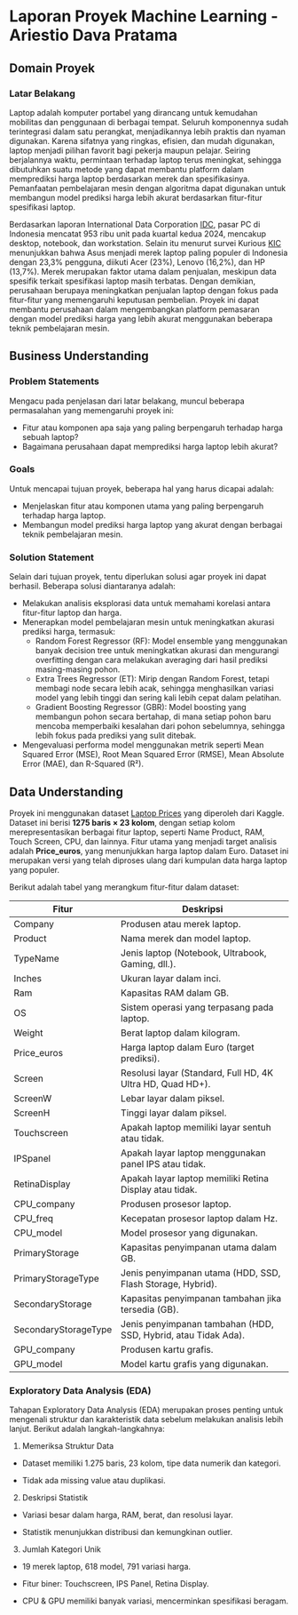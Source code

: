 # Laporan Proyek Machine Learning - Ariestio Dava Pratama
## Domain Proyek
### Latar Belakang
Laptop adalah komputer portabel yang dirancang untuk kemudahan mobilitas dan penggunaan di berbagai tempat. Seluruh komponennya sudah terintegrasi dalam satu perangkat, menjadikannya lebih praktis dan nyaman digunakan. Karena sifatnya yang ringkas, efisien, dan mudah digunakan, laptop menjadi pilihan favorit bagi pekerja maupun pelajar. Seiring berjalannya waktu, permintaan terhadap laptop terus meningkat, sehingga dibutuhkan suatu metode yang dapat membantu platform dalam memprediksi harga laptop berdasarkan merek dan spesifikasinya. Pemanfaatan pembelajaran mesin dengan algoritma dapat digunakan untuk membangun model prediksi harga lebih akurat berdasarkan fitur-fitur spesifikasi laptop.

Berdasarkan laporan International Data Corporation [IDC](https://www.idc.com/getdoc.jsp?containerId=prAP52599624), pasar PC di Indonesia mencatat 953 ribu unit pada kuartal kedua 2024, mencakup desktop, notebook, dan workstation. Selain itu menurut survei Kurious [KIC](https://databoks.katadata.co.id/-/statistik/3b8142e85a411d7/kurious-kic-asus-jadi-merek-laptop-yang-paling-banyak-digunakan-konsumen-indonesia?utm_source=chatgpt.com) menunjukkan bahwa Asus menjadi merek laptop paling populer di Indonesia dengan 23,3% pengguna, diikuti Acer (23%), Lenovo (16,2%), dan HP (13,7%). Merek merupakan faktor utama dalam penjualan, meskipun data spesifik terkait spesifikasi laptop masih terbatas. Dengan demikian, perusahaan berupaya meningkatkan penjualan laptop dengan fokus pada fitur-fitur yang memengaruhi keputusan pembelian. Proyek ini dapat membantu perusahaan dalam mengembangkan platform pemasaran dengan model prediksi harga yang lebih akurat menggunakan beberapa teknik pembelajaran mesin.

## Business Understanding
### Problem Statements 
Mengacu pada penjelasan dari latar belakang, muncul beberapa permasalahan yang memengaruhi proyek ini:
- Fitur atau komponen apa saja yang paling berpengaruh terhadap harga sebuah laptop?
- Bagaimana perusahaan dapat memprediksi harga laptop lebih akurat?
### Goals
Untuk mencapai tujuan proyek, beberapa hal yang harus dicapai adalah: 
- Menjelaskan fitur atau komponen utama yang paling berpengaruh terhadap harga laptop.
- Membangun model prediksi harga laptop yang akurat dengan berbagai teknik pembelajaran mesin.
### Solution Statement
Selain dari tujuan proyek, tentu diperlukan solusi agar proyek ini dapat berhasil. Beberapa solusi diantaranya adalah:
- Melakukan analisis eksplorasi data untuk memahami korelasi antara fitur-fitur laptop dan harga.  
- Menerapkan model pembelajaran mesin untuk meningkatkan akurasi prediksi harga, termasuk:  
  - Random Forest Regressor (RF): Model ensemble yang menggunakan banyak decision tree untuk meningkatkan akurasi dan mengurangi overfitting dengan cara melakukan averaging dari hasil prediksi masing-masing pohon.
  - Extra Trees Regressor (ET): Mirip dengan Random Forest, tetapi membagi node secara lebih acak, sehingga menghasilkan variasi model yang lebih tinggi dan sering kali lebih cepat dalam pelatihan.
  - Gradient Boosting Regressor (GBR): Model boosting yang membangun pohon secara bertahap, di mana setiap pohon baru mencoba memperbaiki kesalahan dari pohon sebelumnya, sehingga lebih fokus pada prediksi yang sulit ditebak.
- Mengevaluasi performa model menggunakan metrik seperti Mean Squared Error (MSE), Root Mean Squared Error (RMSE), Mean Absolute Error (MAE), dan R-Squared (R²).

## Data Understanding
Proyek ini menggunakan dataset [Laptop Prices](https://www.kaggle.com/datasets/owm4096/laptop-prices) yang diperoleh dari Kaggle. Dataset ini berisi **1275 baris × 23 kolom**, dengan setiap kolom merepresentasikan berbagai fitur laptop, seperti Name Product, RAM, Touch Screen, CPU, dan lainnya. Fitur utama yang menjadi target analisis adalah **Price_euros**, yang menunjukkan harga laptop dalam Euro. Dataset ini merupakan versi yang telah diproses ulang dari kumpulan data harga laptop yang populer.

Berikut adalah tabel yang merangkum fitur-fitur dalam dataset:  

| Fitur                 | Deskripsi |
|----------------------|-----------|
| Company           | Produsen atau merek laptop. |
| Product           | Nama merek dan model laptop. |
| TypeName          | Jenis laptop (Notebook, Ultrabook, Gaming, dll.). |
| Inches           | Ukuran layar dalam inci. |
| Ram              | Kapasitas RAM dalam GB. |
| OS               | Sistem operasi yang terpasang pada laptop. |
| Weight           | Berat laptop dalam kilogram. |
| Price_euros      | Harga laptop dalam Euro (target prediksi). |
| Screen           | Resolusi layar (Standard, Full HD, 4K Ultra HD, Quad HD+). |
| ScreenW          | Lebar layar dalam piksel. |
| ScreenH          | Tinggi layar dalam piksel. |
| Touchscreen      | Apakah laptop memiliki layar sentuh atau tidak. |
| IPSpanel         | Apakah layar laptop menggunakan panel IPS atau tidak. |
| RetinaDisplay    | Apakah layar laptop memiliki Retina Display atau tidak. |
| CPU_company      | Produsen prosesor laptop. |
| CPU_freq         | Kecepatan prosesor laptop dalam Hz. |
| CPU_model        | Model prosesor yang digunakan. |
| PrimaryStorage   | Kapasitas penyimpanan utama dalam GB. |
| PrimaryStorageType | Jenis penyimpanan utama (HDD, SSD, Flash Storage, Hybrid). |
| SecondaryStorage | Kapasitas penyimpanan tambahan jika tersedia (GB). |
| SecondaryStorageType | Jenis penyimpanan tambahan (HDD, SSD, Hybrid, atau Tidak Ada). |
| GPU_company      | Produsen kartu grafis. |
| GPU_model        | Model kartu grafis yang digunakan. |

### Exploratory Data Analysis (EDA)
Tahapan Exploratory Data Analysis (EDA) merupakan proses penting untuk mengenali struktur dan karakteristik data sebelum melakukan analisis lebih lanjut. Berikut adalah langkah-langkahnya:

1. Memeriksa Struktur Data

  -  Dataset memiliki 1.275 baris, 23 kolom, tipe data numerik dan kategori.

  -  Tidak ada missing value atau duplikasi.

2. Deskripsi Statistik

  -  Variasi besar dalam harga, RAM, berat, dan resolusi layar.

  -  Statistik menunjukkan distribusi dan kemungkinan outlier.

3. Jumlah Kategori Unik

  -  19 merek laptop, 618 model, 791 variasi harga.

  -  Fitur biner: Touchscreen, IPS Panel, Retina Display.

  -  CPU & GPU memiliki banyak variasi, mencerminkan spesifikasi beragam.
